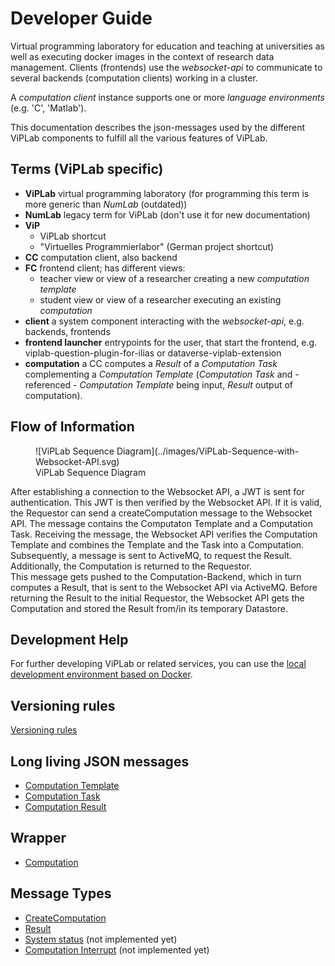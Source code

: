 # Developer Guide

Virtual programming laboratory for education and teaching at universities as well as executing docker images in the context of research data management. Clients (frontends) use the *websocket-api* to communicate to several backends (computation clients) working in a cluster. 

A _computation client_ instance supports one or more *language environments* (e.g. 'C', 'Matlab').

This documentation describes the json-messages used by the different ViPLab components to fulfill all the various features of ViPLab.

Terms (ViPLab specific)
-----
* **ViPLab** virtual programming laboratory (for programming this term is more generic than *NumLab* (outdated))
* **NumLab** legacy term for ViPLab (don't use it for new documentation)
* **ViP** 
    * ViPLab shortcut
    * "Virtuelles Programmierlabor" (German project shortcut)
* **CC** computation client, also backend
* **FC** frontend client; has different views:
    * teacher view or view of a researcher creating a new *computation template*
    * student view or view of a researcher executing an existing *computation*
* **client** a system component interacting with the *websocket-api*, e.g. backends, frontends
* **frontend launcher** entrypoints for the user, that start the frontend, e.g. viplab-question-plugin-for-ilias or dataverse-viplab-extension
* **computation** a CC computes a *Result* of a *Computation Task* complementing a *Computation Template* (*Computation Task* and - referenced - *Computation Template* being input, *Result* output of computation).

Flow of Information
-------------------

<figure markdown>
  ![ViPLab Sequence Diagram](../images/ViPLab-Sequence-with-Websocket-API.svg)
  <figcaption>ViPLab Sequence Diagram</figcaption>
</figure>

After establishing a connection to the Websocket API, a JWT is sent for authentication. 
This JWT is then verified by the Websocket API. 
If it is valid, the Requestor can send a createComputation message to the Websocket API. 
The message contains the Computaton Template and a Computation Task. 
Receiving the message, the Websocket API verifies the Computation Template and combines the Template and the Task into a Computation. 
Subsequently, a message is sent to ActiveMQ, to request the Result. 
Additionally, the Computation is returned to the Requestor.  
This message gets pushed to the Computation-Backend, which in turn computes a Result, that is sent to the Websocket API via ActiveMQ. 
Before returning the Result to the initial Requestor, the Websocket API gets the Computation and stored the Result from/in its temporary Datastore. 

Development Help
-------------
For further developing ViPLab or related services, you can use the [local development environment based on Docker](https://github.com/VirtualProgrammingLab/viplab-docker-dev-env).

Versioning rules
----------------
[Versioning rules](../adr/versioning.md)

Long living JSON messages
--------------

* [Computation Template](computation_template.md)
* [Computation Task](computation_task.md)
* [Computation Result](computation_result.md)

Wrapper
---------
* [Computation](computation.md)

Message Types
-------------
* [CreateComputation](create_computation.md)
* [Result](result.md)
* [System status](system_status.md) (not implemented yet)
* [Computation Interrupt](computation_interrupt.md) (not implemented yet)
